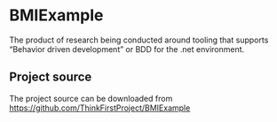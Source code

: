 # BMIExample
The product of research being conducted around tooling that supports “Behavior driven development” or BDD for the .net environment.

## Project source
The project source can be downloaded from https://github.com/ThinkFirstProject/BMIExample